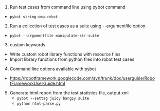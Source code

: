 1. Run test cases from command line using pybot command
 * `pybot string-cmp.robot`
2. Run a collection of test cases as a suite using --argumentfile option
 *  `pybot --argumentfile manipulate-str-suite`
3. custom keywords
  *  Write custom robot library functions with resource files
  *  Import library functions from python files into robot test cases
4. Command line options available with pybot
  *  https://robotframework.googlecode.com/svn/trunk/doc/userguide/RobotFrameworkUserGuide.html
5. Generate html report from the test statistics file, output.xml
   * `pybot --settag juicy bangpy.suite`
   * `python html-parse.py`